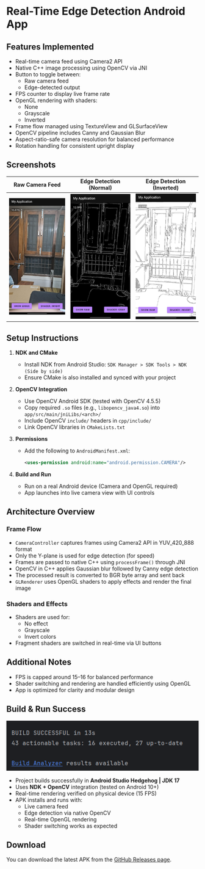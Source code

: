 # Real-Time Edge Detection Android App

## Features Implemented

- Real-time camera feed using Camera2 API
- Native C++ image processing using OpenCV via JNI
- Button to toggle between:
    - Raw camera feed
    - Edge-detected output
- FPS counter to display live frame rate
- OpenGL rendering with shaders:
    - None
    - Grayscale
    - Inverted
- Frame flow managed using TextureView and GLSurfaceView
- OpenCV pipeline includes Canny and Gaussian Blur
- Aspect-ratio-safe camera resolution for balanced performance
- Rotation handling for consistent upright display

## Screenshots
| Raw Camera Feed | Edge Detection (Normal) | Edge Detection (Inverted) |
|-----------------|--------------------------|----------------------------|
| ![Raw](rawImage.jpg) | ![EdgeNormal](edgeNormal.jpg) | ![EdgeInverted](edgeInverted.jpg) |

## Setup Instructions

1. **NDK and CMake**
    - Install NDK from Android Studio: `SDK Manager > SDK Tools > NDK (Side by side)`
    - Ensure CMake is also installed and synced with your project

2. **OpenCV Integration**
    - Use OpenCV Android SDK (tested with OpenCV 4.5.5)
    - Copy required `.so` files (e.g., `libopencv_java4.so`) into `app/src/main/jniLibs/<arch>/`
    - Include OpenCV `include/` headers in `cpp/include/`
    - Link OpenCV libraries in `CMakeLists.txt`

3. **Permissions**
    - Add the following to `AndroidManifest.xml`:
      ```xml
      <uses-permission android:name="android.permission.CAMERA"/>
      ```

4. **Build and Run**
    - Run on a real Android device (Camera and OpenGL required)
    - App launches into live camera view with UI controls

## Architecture Overview

### Frame Flow

- `CameraController` captures frames using Camera2 API in YUV_420_888 format
- Only the Y-plane is used for edge detection (for speed)
- Frames are passed to native C++ using `processFrame()` through JNI
- OpenCV in C++ applies Gaussian blur followed by Canny edge detection
- The processed result is converted to BGR byte array and sent back
- `GLRenderer` uses OpenGL shaders to apply effects and render the final image

### Shaders and Effects

- Shaders are used for:
    - No effect 
    - Grayscale
    - Invert colors
- Fragment shaders are switched in real-time via UI buttons

## Additional Notes

- FPS is capped around 15–16 for balanced performance
- Shader switching and rendering are handled efficiently using OpenGL
- App is optimized for clarity and modular design


## Build & Run Success
![BUILD SUCCESSFUL](buildSuccessful.png)
- Project builds successfully in **Android Studio Hedgehog | JDK 17**
- Uses **NDK + OpenCV** integration (tested on Android 10+)
- Real-time rendering verified on physical device (15 FPS)
- APK installs and runs with:
    - Live camera feed
    - Edge detection via native OpenCV
    - Real-time OpenGL rendering
    - Shader switching works as expected

##  Download

You can download the latest APK from the [GitHub Releases page](https://github.com/jaanhvisaxena/realtimeEdgeDetection/releases/tag/v1.0).

